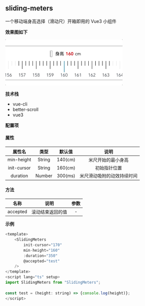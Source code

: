 ## sliding-meters

一个移动端身高选择（滑动尺）开箱即用的 Vue3 小组件

**效果图如下**

![image](./sliding.gif)

**技术栈**

- vue-cli
- better-scroll
- vue3

**配置项**

#### 属性

|   属性名    |  类型  | 默认值  |            说明            |
| :---------: | :----: | :-----: | :------------------------: |
| min-height  | String | 140(cm) |     米尺开始的最小身高     |
| init-cursor | String | 160(cm) |        初始指针位置        |
|  duration   | Number | 300(ms) | 米尺滑动吸附的动效持续时间 |

#### 方法

|   名称   |       说明       | 参数 |
| :------: | :--------------: | :--: |
| accepted | 滚动结束返回的值 |  -   |

**示例**

```js
<template>
    <SlidingMeters
        init-cursor="170"
        min-height="160"
        :duration="350"
        @accepted="test"
    />
</template>
<script lang="ts" setup>
import SlidingMeters from "SlidingMeters";

const test = (height: string) => {console.log(height)};
</script>
```
